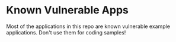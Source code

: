 # Known Vulnerable Apps

Most of the applications in this repo are known vulnerable example applications. Don't use them for coding samples!
